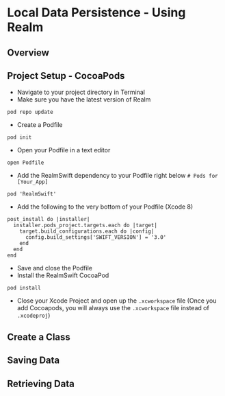 # Local Data Persistence - Using Realm

## Overview

## Project Setup - CocoaPods
- Navigate to your project directory in Terminal
- Make sure you have the latest version of Realm
```
pod repo update 
```
- Create a Podfile
```
pod init
```
- Open your Podfile in a text editor
```
open Podfile
```
- Add the RealmSwift dependency to your Podfile right below `# Pods for [Your_App]`
```
pod 'RealmSwift'
```
- Add the following to the very bottom of your Podfile (Xcode 8)
```
post_install do |installer|
  installer.pods_project.targets.each do |target|
    target.build_configurations.each do |config|
      config.build_settings['SWIFT_VERSION'] = '3.0'
    end
  end
end
```
- Save and close the Podfile
- Install the RealmSwift CocoaPod
```
pod install
```
- Close your Xcode Project and open up the `.xcworkspace` file (Once you add Cocoapods, you will always use the `.xcworkspace` file instead of `.xcodeproj`)

## Create a Class

## Saving Data

## Retrieving Data